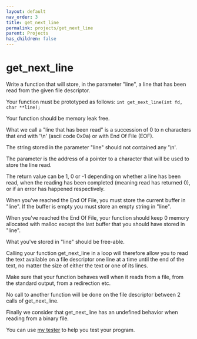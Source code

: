 ```yaml
---
layout: default
nav_order: 3
title: get_next_line
permalink: projects/get_next_line
parent: Projects
has_children: false
---
```


# get_next_line

Write a function that will store, in the parameter "line", a line that has been read from the given file descriptor.

Your function must be prototyped as follows: `int get_next_line(int fd, char **line);`

Your function should be memory leak free.

What we call a "line that has been read" is a succession of 0 to n characters that end with '\n' (ascii code 0x0a) or with End Of File (EOF).

The string stored in the parameter "line" should not contained any '\n'.

The parameter is the address of a pointer to a character that will be used to store the line read.

The return value can be 1, 0 or -1 depending on whether a line has been read, when the reading has been completed (meaning read has returned 0), or if an error has happened respectively.

When you've reached the End Of File, you must store the current buffer in "line". If the buffer is empty you must store an empty string in "line".

When you've reached the End Of File, your function should keep 0 memory allocated with malloc except the last buffer that you should have stored in "line".

What you've stored in "line" should be free-able.

Calling your function get_next_line in a loop will therefore allow you to read the text available on a file descriptor one line at a time until the end of the text, no matter the size of either the text or one of its lines.

Make sure that your function behaves well when it reads from a file, from the standard output, from a redirection etc.

No call to another function will be done on the file descriptor between 2 calls of get_next_line.

Finally we consider that get_next_line has an undefined behavior when reading from a binary file.

You can use [my tester]('https://github.com/harm-smits/gnl-unit-test') to help you test your program.
